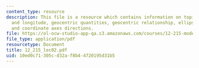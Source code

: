 ```yaml
---
content_type: resource
description: This file is a resource which contains information on topics like latitude
  and longitude, geocentric quantities, geocentric relationship, ellipsoidal quantities,
  and coordinate axes directions.
file: https://ol-ocw-studio-app-qa.s3.amazonaws.com/courses/12-215-modern-navigation-fall-2006/10ed0c71305cd32af8b44720195d31b5_12_215_lec02.pdf
file_type: application/pdf
resourcetype: Document
title: 12_215_lec02.pdf
uid: 10ed0c71-305c-d32a-f8b4-4720195d31b5
---
```


